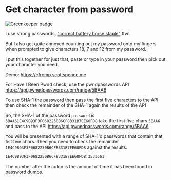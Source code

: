 # Get character from password

[![Greenkeeper badge](https://badges.greenkeeper.io/spences10/characters-from-password.svg)](https://greenkeeper.io/)

I use strong passwords, ["correct battery horse staple"] ftw!

But I also get quite annoyed counting out my password onto my fingers
when prompted to give characters 18, 7 and 12 from my password.

I put this together for just that, paste or type in your password then
pick out your character you need.

Demo: https://cfromp.scottspence.me

For Have I Been Pwnd check, use the pwndpasswords API
https://api.pwnedpasswords.com/range/5BAA6

To use SHA-1 the password then pass the first five characters to the
API then check the remainder of the SHA-1 again the results of the API

So, the SHA-1 of the password `password` is
`5BAA61E4C9B93F3F0682250B6CF8331B7EE68FD8` take the first five chars
`5BAA6` and pass to the API https://api.pwnedpasswords.com/range/5BAA6

You will be presented with a range of SHA-1'd passwords that contain
that fist five chars. Then you need to check the remainder
`1E4C9B93F3F0682250B6CF8331B7EE68FD8` against the results.

```bash
1E4C9B93F3F0682250B6CF8331B7EE68FD8:3533661
```

The number after the colon is the amount of time it has been found in
password dumps.

["correct battery horse staple"]: https://xkcd.com/936/
